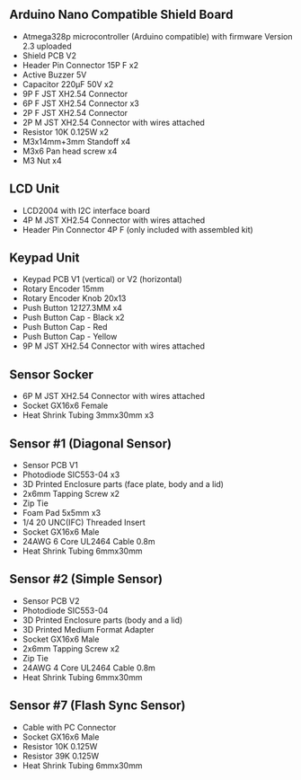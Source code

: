 ## Arduino Nano Compatible Shield Board

- Atmega328p microcontroller (Arduino compatible) with firmware Version 2.3 uploaded
- Shield PCB V2
- Header Pin Connector 15P F x2
- Active Buzzer 5V
- Capacitor 220µF 50V x2
- 9P F JST XH2.54 Connector
- 6P F JST XH2.54 Connector x3
- 2P F JST XH2.54 Connector
- 2P M JST XH2.54 Connector with wires attached
- Resistor 10K 0.125W x2
- M3x14mm+3mm Standoff x4
- M3x6 Pan head screw x4
- M3 Nut x4

## LCD Unit

- LCD2004 with I2C interface board
- 4P M JST XH2.54 Connector with wires attached
- Header Pin Connector 4P F (only included with assembled kit)

## Keypad Unit

- Keypad PCB V1 (vertical) or V2 (horizontal)
- Rotary Encoder 15mm
- Rotary Encoder Knob 20x13
- Push Button 12*12*7.3MM x4
- Push Button Cap - Black x2
- Push Button Cap - Red
- Push Button Cap - Yellow
- 9P M JST XH2.54 Connector with wires attached

## Sensor Socker

- 6P M JST XH2.54 Connector with wires attached
- Socket GX16x6 Female
- Heat Shrink Tubing 3mmx30mm x3

## Sensor #1 (Diagonal Sensor)

- Sensor PCB V1
- Photodiode SIC553-04 x3
- 3D Printed Enclosure parts (face plate, body and a lid)
- 2x6mm Tapping Screw x2
- Zip Tie
- Foam Pad 5x5mm x3
- 1/4 20 UNC(IFC) Threaded Insert
- Socket GX16x6 Male
- 24AWG 6 Core UL2464 Cable 0.8m
- Heat Shrink Tubing 6mmx30mm

## Sensor #2 (Simple Sensor)

- Sensor PCB V2
- Photodiode SIC553-04
- 3D Printed Enclosure parts (body and a lid)
- 3D Printed Medium Format Adapter
- Socket GX16x6 Male
- 2x6mm Tapping Screw x2
- Zip Tie
- 24AWG 4 Core UL2464 Cable 0.8m
- Heat Shrink Tubing 6mmx30mm

## Sensor #7 (Flash Sync Sensor)

- Cable with PC Connector
- Socket GX16x6 Male
- Resistor 10K 0.125W
- Resistor 39K 0.125W
- Heat Shrink Tubing 6mmx30mm


